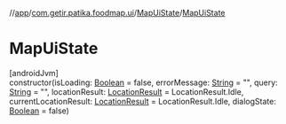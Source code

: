 //[app](../../../index.md)/[com.getir.patika.foodmap.ui](../index.md)/[MapUiState](index.md)/[MapUiState](-map-ui-state.md)

# MapUiState

[androidJvm]\
constructor(isLoading: [Boolean](https://kotlinlang.org/api/latest/jvm/stdlib/kotlin/-boolean/index.html) = false, errorMessage: [String](https://kotlinlang.org/api/latest/jvm/stdlib/kotlin/-string/index.html) = &quot;&quot;, query: [String](https://kotlinlang.org/api/latest/jvm/stdlib/kotlin/-string/index.html) = &quot;&quot;, locationResult: [LocationResult](../-location-result/index.md) = LocationResult.Idle, currentLocationResult: [LocationResult](../-location-result/index.md) = LocationResult.Idle, dialogState: [Boolean](https://kotlinlang.org/api/latest/jvm/stdlib/kotlin/-boolean/index.html) = false)
